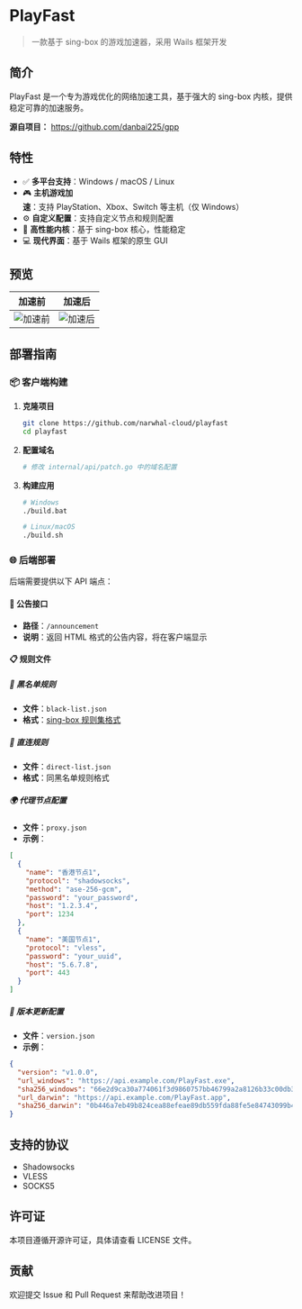 
# PlayFast

> 一款基于 sing-box 的游戏加速器，采用 Wails 框架开发

## 简介

PlayFast 是一个专为游戏优化的网络加速工具，基于强大的 sing-box 内核，提供稳定可靠的加速服务。

**源自项目：** https://github.com/danbai225/gpp

## 特性

- ✅ **多平台支持**：Windows / macOS / Linux
- 🎮 **主机游戏加速**：支持 PlayStation、Xbox、Switch 等主机（仅 Windows）
- ⚙️ **自定义配置**：支持自定义节点和规则配置
- 🚀 **高性能内核**：基于 sing-box 核心，性能稳定
- 💻 **现代界面**：基于 Wails 框架的原生 GUI

## 预览

| 加速前 | 加速后 |
|--------|--------|
| ![加速前](./res/1.png) | ![加速后](./res/2.png) |

## 部署指南

### 📦 客户端构建

1. **克隆项目**
   ```bash
   git clone https://github.com/narwhal-cloud/playfast
   cd playfast
   ```

2. **配置域名**
   ```bash
   # 修改 internal/api/patch.go 中的域名配置
   ```

3. **构建应用**
   ```bash
   # Windows
   ./build.bat
   
   # Linux/macOS
   ./build.sh
   ```

### 🌐 后端部署

后端需要提供以下 API 端点：

#### 📢 公告接口
- **路径**：`/announcement`
- **说明**：返回 HTML 格式的公告内容，将在客户端显示

#### 📋 规则文件

##### 🚫 黑名单规则
- **文件**：`black-list.json`
- **格式**：[sing-box 规则集格式](https://sing-box.sagernet.org/configuration/rule-set/source-format/)

##### 🔗 直连规则  
- **文件**：`direct-list.json`
- **格式**：同黑名单规则格式

##### 🌍 代理节点配置
- **文件**：`proxy.json`
- **示例**：
```json
[
  {
    "name": "香港节点1",
    "protocol": "shadowsocks",
    "method": "ase-256-gcm",
    "password": "your_password",
    "host": "1.2.3.4",
    "port": 1234
  },
  {
    "name": "美国节点1", 
    "protocol": "vless",
    "password": "your_uuid",
    "host": "5.6.7.8",
    "port": 443
  }
]
```

##### 🔄 版本更新配置
- **文件**：`version.json`
- **示例**：
```json
{
  "version": "v1.0.0",
  "url_windows": "https://api.example.com/PlayFast.exe",
  "sha256_windows": "66e2d9ca30a774061f3d9860757bb46799a2a8126b33c00db3a33546434c2248",
  "url_darwin": "https://api.example.com/PlayFast.app", 
  "sha256_darwin": "0b446a7eb49b824cea88efeae89db559fda88fe5e84743099b40b5098d3ae246s"
}
```

## 支持的协议

- Shadowsocks
- VLESS
- SOCKS5

## 许可证

本项目遵循开源许可证，具体请查看 LICENSE 文件。

## 贡献

欢迎提交 Issue 和 Pull Request 来帮助改进项目！
